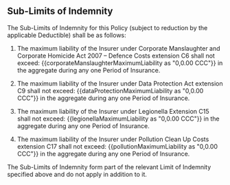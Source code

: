 ## Sub-Limits of Indemnity 

The Sub-Limits of Indemnity for this Policy (subject to reduction by the applicable Deductible) shall be as follows:

1. The maximum liability of the Insurer under Corporate Manslaughter and Corporate Homicide Act 2007 – Defence Costs extension C6 shall not exceed: 
{{corporateManslaughterMaximumLiability as "0,0.00 CCC"}} in the aggregate during any one Period of Insurance. 

1. The maximum liability of the Insurer under Data Protection Act extension C9 shall not exceed:
{{dataProtectionMaximumLiability as "0,0.00 CCC"}} in the aggregate during any one Period of Insurance.

1. The maximum liability of the Insurer under Legionella Extension C15 shall not exceed:
{{legionellaMaximumLiability as "0,0.00 CCC"}} in the aggregate during any one Period of Insurance.

1. The maximum liability of the Insurer under Pollution Clean Up Costs extension C17 shall not exceed: 
{{pollutionMaximumLiability as "0,0.00 CCC"}} in the aggregate during any one Period of Insurance. 

The Sub-Limits of Indemnity form part of the relevant Limit of Indemnity specified above and do not apply in addition to it. 
